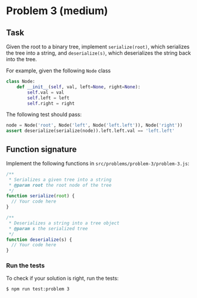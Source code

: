 # Problem 3 (medium)

## Task

Given the root to a binary tree, implement `serialize(root)`, which serializes the tree into a string, and `deserialize(s)`, which deserializes the string back into the tree.

For example, given the following `Node` class

```python
class Node:
    def __init__(self, val, left=None, right=None):
        self.val = val
        self.left = left
        self.right = right
```

The following test should pass:

```python
node = Node('root', Node('left', Node('left.left')), Node('right'))
assert deserialize(serialize(node)).left.left.val == 'left.left'
```

## Function signature

Implement the following functions in `src/problems/problem-3/problem-3.js`:

```javascript
/**
 * Serializes a given tree into a string
 * @param root the root node of the tree
 */
function serialize(root) {
  // Your code here
}

/**
 * Deserializes a string into a tree object
 * @param s the serialized tree
 */
function deserialize(s) {
  // Your code here
}
```

### Run the tests

To check if your solution is right, run the tests:

```shell
$ npm run test:problem 3
```
